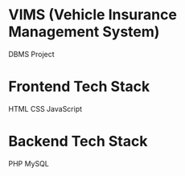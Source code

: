 # VIMS (Vehicle Insurance Management System)
DBMS Project

# Frontend Tech Stack
HTML
CSS
JavaScript

# Backend Tech Stack
PHP
MySQL
